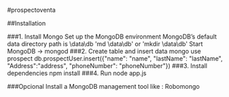 #prospectoventa

##Installation

###1. Install Mongo
Set up the MongoDB environment
 MongoDB’s default data directory path is \data\db
 'md \data\db' or 'mkdir \data\db'
 Start MongoDB -> mongod
###2. Create table and insert data
mongo
 use prospect
 db.prospectUser.insert({"name": "name",   "lastName": "lastName",   "Address":"address", "phoneNumber": "phoneNumber"})
###3. Install dependencies
 npm install 
###4. Run
 node app.js

###Opcional
 Install a MongoDB management tool like : Robomongo